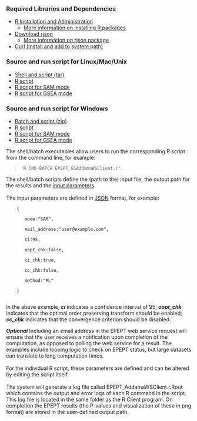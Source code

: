 ### Required Libraries and Dependencies ###
  * [R Installation and Administration](http://cran.r-project.org/doc/manuals/R-admin.html)
    * [More information on installing R packages](http://cran.r-project.org/doc/manuals/R-admin.html#Installing-packages)
  * [Download rjson](http://epept.googlecode.com/files/rjson_0.1.8.tar.gz)
    * [More information on rjson package](http://cran.r-project.org/web/packages/rjson/index.html)
  * [Curl (Install and add to system path)](http://curl.haxx.se/)

### Source and run script for Linux/Mac/Unix ###
  * [Shell and script (tar)](http://epept.googlecode.com/files/EPEPT_sh.tar)
  * [R script](http://epept.googlecode.com/hg/src/wsclients/r/EPEPT_AddamaWSClient.r)
  * [R script for SAM mode](http://epept.googlecode.com/hg/src/wsclients/r/EPEPT_SAMAddamaWSClient.r)
  * [R script for GSEA mode](http://epept.googlecode.com/hg/src/wsclients/r/EPEPT_GSAddamaWSClient.r)

### Source and run script for Windows ###
  * [Batch and script (zip)](http://epept.googlecode.com/files/EPEPT_win_bat.zip)
  * [R script](http://epept.googlecode.com/hg/src/wsclients/r/EPEPT_AddamaWSClient_win.r)
  * [R script for SAM mode](http://epept.googlecode.com/hg/src/wsclients/r/EPEPT_SAMAddamaWSClient_win.r)
  * [R script for GSEA mode](http://epept.googlecode.com/hg/src/wsclients/r/EPEPT_GSAddamaWSClient_win.r)

The shell/batch executables allow users to run the corresponding R script from the command line, for example:
> ` 'R CMD BATCH EPEPT_GSAddamaWSClient.r'. `

The shell/batch scripts define the (path to the) input file, the output path for the results and the [input parameters](ClientInputs.md).
<br><br>
The input parameters are defined in <a href='http://json.org'>JSON</a> format, for example:<br>
<pre><code>    { <br>
       mode:"SAM", <br>
       mail_address:"user@example.com",<br>
       ci:95,<br>
       oopt_chk:false,<br>
       ci_chk:true,<br>
       cc_chk:false,<br>
       method:"ML"<br>
    }<br>
</code></pre>

In the above example, <i><b>ci</b></i> indicates a confidence interval of 95; <i><b>oopt_chk</b></i> indicates that the optimal order preserving transform should be enabled; <i><b>cc_chk</b></i> indicates that the convergence criterion should be disabled.<br>

<i><b>Optional</b></i>  Including an email address in the EPEPT web service request will ensure that the user receives a notification upon completion of the computation, as opposed to polling the web service for a result.  The examples include looping logic to check on EPEPT status, but large datasets can translate to long computation times.<br>
<br>
For the individual R script, these parameters are defined and can be altered by editing the script itself.<br>
<br>
The system will generate a log file called EPEPT_AddamaWSClient.r.Rout which contains the output and error logs of each R command in the script. This log file is located in the same folder as the R Client program. On completion the EPEPT results (the P-values and visualization of these in png format) are stored in the user-defined output path.